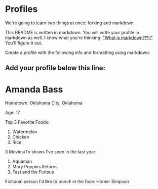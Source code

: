 # Profiles
We're going to learn two things at once: forking and markdown.

This README is written in markdown. You will write your profile in markdown as well. I know what you're thinking: ["What is markdown?!?!!"](http://lmgtfy.com/?q=What+is+markdown%3F) You'll figure it out.

Create a profile with the following info and formatting using markdown:



Add your profile below this line:
---

# Amanda Bass

Hometown: Oklahoma City, Oklahoma

Age: 17

Top 3 Favorite Foods:
1. Watermelon
2. Chicken
3. Rice

3 Movies/Tv shows I've seen in the last year:
1. Aquaman
2. Mary Poppins Returns
3. Fast and the Furious 

Fictional person I'd like to punch in the face: Homer Simpson
